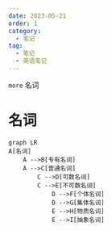 ```yaml
---
date: 2023-05-21
order: 1
category:
  - 笔记
tag:
  - 笔记
  - 英语笔记
---
```


`more` 名词
<!-- more -->

# 名词

```mermaid
graph LR
A[名词]
    A -->B[专有名词]
    A -->C[普通名词]
		C -->D[可数名词]
		C -->E[不可数名词]
			D -->F[个体名词]
			D -->G[集体名词]
			E -->H[物质名词]
			E -->I[抽象名词]
```